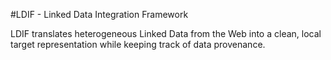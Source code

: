 #LDIF - Linked Data Integration Framework

LDIF translates heterogeneous Linked Data from the Web into a clean, local target representation while keeping track of data provenance.
